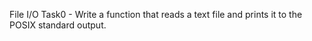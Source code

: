 File I/O
Task0 - Write a function that reads a text file and prints it to the POSIX standard output.
